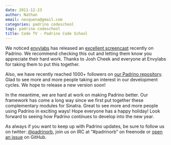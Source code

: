 ```yaml
---
date: 2011-12-23
author: Nathan
email: nesquena@gmail.com
categories: padrino codeschool
tags: padrino codeschool
title: Code TV - Padrino Code School
---
```


We noticed [envylabs](http://envylabs.com) has released an [excellent screencast](http://www.codeschool.com/code_tv) recently on Padrino. We recommend checking this out and letting them know you appreciate their hard work. Thanks to Josh Cheek and everyone at Envylabs for taking them to put this together.


Also, we have recently reached 1000+ followers on [our Padrino repository](https://github.com/padrino/padrino-framework). Glad to see more and more people taking an interest in our development cycles. We hope to release a new version soon!


In the meantime, we are hard at work on making Padrino better. Our framework has come a long way since we first put together these complementary modules for Sinatra. Great to see more and more people using Padrino in exciting ways! Hope everyone has a happy holiday! Look forward to seeing how Padrino continues to develop into the new year.


As always if you want to keep up with Padrino updates, be sure to follow us on twitter: [@padrinorb](http://twitter.com/#!/padrinorb), join us on IRC at “\#padrinorb” on freenode or [open an issue](https://github.com/padrino/padrino-framework/issues) on GitHub.


